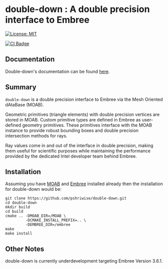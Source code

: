 # double-down : A double precision interface to Embree

[![License: MIT](https://img.shields.io/badge/License-MIT-yellow.svg)](https://opensource.org/licenses/MIT)

[![CI Badge](https://github.com/pshriwise/double-down/workflows/Double%20Down%20CI/badge.svg)](https://github.com/pshriwise/double-down/actions?query=workflow%3A%22Double+Down+CI%22)


## Documentation

Double-down's documentation can be found [here](https://double-down.readthedocs.io/en/latest/).


## Summary

`double-down` is a double precision interface to Embree via the Mesh Oriented
dAtaBase (MOAB).

Geometric primitives (triangle elements) with double precision vertices are
stored in MOAB. Custom primitive types are defined in Embree as user-defined
geometry primitives.  These primitives interface with the MOAB instance to
provide robust bounding boxes and double precision intersection methods for
rays.

Ray values come in and out of the interface in double precision, making them
useful for scientific purposes while maintaining the performance provided by the
dedicated Intel developer team behind Embree.

## Installation

Assuming you have [MOAB](https://bitbucket.org/fathomteam/moab.git) and
[Embree](https://github.com/embree/embree) installed already then the
installation for double-down would be:

```
git clone https://github.com/pshriwise/double-down.git
cd double-down
mkdir build
cd build
cmake .. -DMOAB_DIR=/MOAB \
         -DCMAKE_INSTALL_PREFIX=.. \
         -DEMBREE_DIR=/embree
make
make install

```

## Other Notes

double-down is currently underdevelopment targeting Embree Version 3.6.1.
